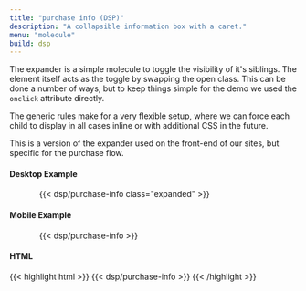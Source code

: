 ```yaml
---
title: "purchase info (DSP)"
description: "A collapsible information box with a caret."
menu: "molecule"
build: dsp
---
```


The expander is a simple molecule to toggle the visibility of it's siblings. The element itself acts as the toggle by swapping the open class. This can be done a number of ways, but to keep things simple for the demo we used the `onclick` attribute directly.

The generic rules make for a very flexible setup, where we can force each child to display in all cases inline or with additional CSS in the future.

This is a version of the expander used on the front-end of our sites, but specific for the purchase flow.

#### Desktop Example

<div class="example">
  <div style="max-width: 400px; margin: 0 auto;">
    {{< dsp/purchase-info class="expanded" >}}
  </div>
</div>

#### Mobile Example

<div class="example">
  <div style="max-width: 400px; margin: 0 auto;">
    {{< dsp/purchase-info >}}
  </div>
</div>

#### HTML
{{< highlight html >}}
{{< dsp/purchase-info >}}
{{< /highlight >}}
